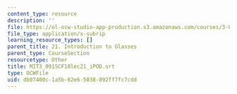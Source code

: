 ```yaml
---
content_type: resource
description: ''
file: https://ol-ocw-studio-app-production.s3.amazonaws.com/courses/3-091sc-introduction-to-solid-state-chemistry-fall-2010/db07400c1a5b62e65038892ff7fc7cdd_MIT3_091SCF10lec21_iPOD.srt
file_type: application/x-subrip
learning_resource_types: []
parent_title: 21. Introduction to Glasses
parent_type: CourseSection
resourcetype: Other
title: MIT3_091SCF10lec21_iPOD.srt
type: OCWFile
uid: db07400c-1a5b-62e6-5038-892ff7fc7cdd
---
```

